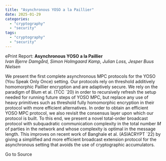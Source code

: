```yaml
---
title: "Asynchronous YOSO a la Paillier"
date: 2025-01-29
categories: 
  - "cryptography"
  - "security"
tags: 
  - "cryptography"
  - "security"
---
```


ePrint Report: **Asynchronous YOSO a la Paillier**  
_Ivan Bjerre Damgård, Simon Holmgaard Kamp, Julian Loss, Jesper Buus Nielsen_

We present the first complete asynchronous MPC protocols for the YOSO (You Speak Only Once) setting. Our protocols rely on threshold additively homomorphic Paillier encryption and are adaptively secure. We rely on the paradigm of Blum et al. (TCC \`20) in order to recursively refresh the setup needed for running future steps of YOSO MPC, but replace any use of heavy primitives such as threshold fully homomorphic encryption in their protocol with more efficient alternatives. In order to obtain an efficient YOSO MPC protocol, we also revisit the consensus layer upon which our protocol is built. To this end, we present a novel total-order broadcast protocol with subquadratic communication complexity in the total number $M$ of parties in the network and whose complexity is optimal in the message length. This improves on recent work of Banghale et al. (ASIACRYPT \`22) by giving a simplified and more efficient broadcast extension protocol for the asynchronous setting that avoids the use of cryptographic accumulators.

Go to Source
